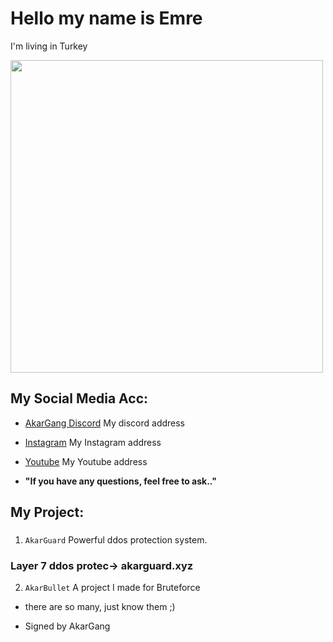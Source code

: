 # Hello my name is Emre
I'm living in Turkey

<img src="https://cdn.discordapp.com/attachments/805191051316297759/895431920605872200/diabloakar.gif" width="500" />

## My Social Media Acc:

- [AkarGang Discord](https://discord.gg/DDcXf472BF) My discord address
- [Instagram](https://instagram.com/diabloakar) My Instagram address
- [Youtube](https://www.youtube.com/channel/UCsNTY2G3WUQgUt3QHMWgBoQ) My Youtube address

-  **"If you have any questions, feel free to ask.."** 

## My Project:

### 

1. `AkarGuard` Powerful ddos ​​protection system.
### Layer 7 ddos protec-> akarguard.xyz
2. `AkarBullet` A project I made for Bruteforce
- there are so many, just know them ;)


- Signed by AkarGang
